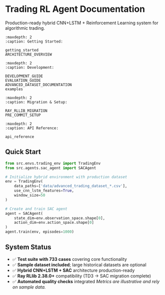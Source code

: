 # Trading RL Agent Documentation

Production-ready hybrid CNN+LSTM + Reinforcement Learning system for algorithmic trading.

```{toctree}
:maxdepth: 2
:caption: Getting Started:

getting_started
ARCHITECTURE_OVERVIEW
```

```{toctree}
:maxdepth: 2
:caption: Development:

DEVELOPMENT_GUIDE
EVALUATION_GUIDE
ADVANCED_DATASET_DOCUMENTATION
examples
```

```{toctree}
:maxdepth: 2
:caption: Migration & Setup:

RAY_RLLIB_MIGRATION
PRE_COMMIT_SETUP
```

```{toctree}
:maxdepth: 2
:caption: API Reference:

api_reference
```

## Quick Start

```python
from src.envs.trading_env import TradingEnv
from src.agents.sac_agent import SACAgent

# Initialize hybrid environment with production dataset
env = TradingEnv(
    data_paths=['data/advanced_trading_dataset_*.csv'],
    use_cnn_lstm_features=True,
    window_size=50
)

# Create and train SAC agent
agent = SACAgent(
    state_dim=env.observation_space.shape[0],
    action_dim=env.action_space.shape[0]
)
agent.train(env, episodes=1000)
```

## System Status

- ✅ **Test suite with 733 cases** covering core functionality
- ✅ **Sample dataset included**; large historical datasets are optional
- ✅ **Hybrid CNN+LSTM + SAC** architecture production-ready
- ✅ **Ray RLlib 2.38.0+** compatibility (TD3 → SAC migration complete)
- ✅ **Automated quality checks** integrated
*Metrics are illustrative and rely on sample data.*
